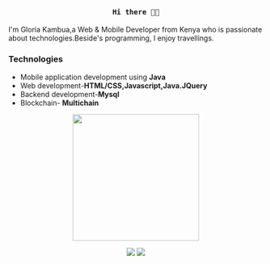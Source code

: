 <h4 align="center"><samp>Hi there 👋🏾</samp></h4>
I'm Gloria Kambua,a Web & Mobile Developer from Kenya who is passionate about technologies.Beside's programming, I enjoy travellings.

### Technologies
- Mobile application development using **Java**
- Web development-**HTML/CSS,Javascript,Java.JQuery**
- Backend development-**Mysql**
- Blockchain- **Multichain**
<p align="center">
  <img width="250" src="https://media.giphy.com/media/jIgXf4hgbHCeKiXpvt/giphy.gif">
</p>
<p align="center">
<a href= "https://twitter.com/GkVickie"><img src="http://i.imgur.com/tXSoThF.png"/></a>
<a href= "https://github.com/Gloria0987"><img src="http://i.imgur.com/0o48UoR.png"/></a>
</p>

